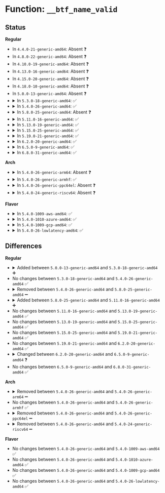 # Function: <code>__btf_name_valid</code>

## Status
<b>Regular</b>
<ul>
<li>
In <code>4.4.0-21-generic-amd64</code>: Absent ❓
</li>
<li>
In <code>4.8.0-22-generic-amd64</code>: Absent ❓
</li>
<li>
In <code>4.10.0-19-generic-amd64</code>: Absent ❓
</li>
<li>
In <code>4.13.0-16-generic-amd64</code>: Absent ❓
</li>
<li>
In <code>4.15.0-20-generic-amd64</code>: Absent ❓
</li>
<li>
In <code>4.18.0-10-generic-amd64</code>: Absent ❓
</li>
<li>
In <code>5.0.0-13-generic-amd64</code>: Absent ❓
</li>
<li>
<details>
<summary>In <code>5.3.0-18-generic-amd64</code>: ✅</summary>

```c
bool __btf_name_valid(const struct btf * btf, u32 offset, bool dot_ok)
```

```json
{
  "name": "__btf_name_valid",
  "collision_type": "Unique Static",
  "inline_type": "No",
  "funcs": [
    {
      "addr": 18446744071580876208,
      "name": "__btf_name_valid",
      "external": false,
      "loc": "kernel/bpf/btf.c:540",
      "file": "kernel/bpf/btf.c",
      "inline": "seen, unknown",
      "caller_inline": [],
      "caller_func": [
        "kernel/bpf/btf.c:btf_check_all_types",
        "kernel/bpf/btf.c:btf_datasec_check_meta",
        "kernel/bpf/btf.c:btf_var_check_meta",
        "kernel/bpf/btf.c:btf_enum_check_meta",
        "kernel/bpf/btf.c:btf_enum_check_meta",
        "kernel/bpf/btf.c:btf_struct_check_meta",
        "kernel/bpf/btf.c:btf_struct_check_meta",
        "kernel/bpf/btf.c:btf_ref_type_check_meta"
      ]
    }
  ],
  "symbols": [
    {
      "addr": 18446744071580876208,
      "name": "__btf_name_valid",
      "section": ".text",
      "bind": "STB_LOCAL",
      "size": 158
    }
  ]
}
```
</details>
</li>
<li>
<details>
<summary>In <code>5.4.0-26-generic-amd64</code>: ✅</summary>

```c
bool __btf_name_valid(const struct btf * btf, u32 offset, bool dot_ok)
```

```json
{
  "name": "__btf_name_valid",
  "collision_type": "Unique Static",
  "inline_type": "No",
  "funcs": [
    {
      "addr": 18446744071580927184,
      "name": "__btf_name_valid",
      "external": false,
      "loc": "kernel/bpf/btf.c:540",
      "file": "kernel/bpf/btf.c",
      "inline": "seen, unknown",
      "caller_inline": [],
      "caller_func": [
        "kernel/bpf/btf.c:btf_check_all_types",
        "kernel/bpf/btf.c:btf_datasec_check_meta",
        "kernel/bpf/btf.c:btf_var_check_meta",
        "kernel/bpf/btf.c:btf_enum_check_meta",
        "kernel/bpf/btf.c:btf_enum_check_meta",
        "kernel/bpf/btf.c:btf_struct_check_meta",
        "kernel/bpf/btf.c:btf_struct_check_meta",
        "kernel/bpf/btf.c:btf_ref_type_check_meta"
      ]
    }
  ],
  "symbols": [
    {
      "addr": 18446744071580927184,
      "name": "__btf_name_valid",
      "section": ".text",
      "bind": "STB_LOCAL",
      "size": 158
    }
  ]
}
```
</details>
</li>
<li>
<details>
<summary>In <code>5.8.0-25-generic-amd64</code>: Absent ❓</summary>

```json
{
  "name": "__btf_name_valid",
  "collision_type": "Unique Static",
  "inline_type": "Selective",
  "funcs": [
    {
      "addr": 18446744071581073680,
      "name": "__btf_name_valid",
      "external": false,
      "loc": "kernel/bpf/btf.c:555",
      "file": "kernel/bpf/btf.c",
      "inline": "not declared, inlined",
      "caller_inline": [],
      "caller_func": [
        "kernel/bpf/btf.c:btf_func_proto_check",
        "kernel/bpf/btf.c:btf_datasec_check_meta",
        "kernel/bpf/btf.c:btf_var_check_meta",
        "kernel/bpf/btf.c:btf_func_check_meta",
        "kernel/bpf/btf.c:btf_enum_check_meta",
        "kernel/bpf/btf.c:btf_enum_check_meta",
        "kernel/bpf/btf.c:btf_struct_check_meta",
        "kernel/bpf/btf.c:btf_struct_check_meta",
        "kernel/bpf/btf.c:btf_fwd_check_meta",
        "kernel/bpf/btf.c:btf_ref_type_check_meta"
      ]
    }
  ],
  "symbols": [
    {
      "addr": 18446744071581073680,
      "name": "__btf_name_valid.isra.0",
      "section": ".text",
      "bind": "STB_LOCAL",
      "size": 152
    }
  ]
}
```
</details>
</li>
<li>
<details>
<summary>In <code>5.11.0-16-generic-amd64</code>: ✅</summary>

```c
bool __btf_name_valid(const struct btf * btf, u32 offset, bool dot_ok)
```

```json
{
  "name": "__btf_name_valid",
  "collision_type": "Unique Static",
  "inline_type": "No",
  "funcs": [
    {
      "addr": 18446744071581087120,
      "name": "__btf_name_valid",
      "external": false,
      "loc": "kernel/bpf/btf.c:657",
      "file": "kernel/bpf/btf.c",
      "inline": "seen, unknown",
      "caller_inline": [],
      "caller_func": [
        "kernel/bpf/btf.c:btf_func_proto_check",
        "kernel/bpf/btf.c:btf_datasec_check_meta",
        "kernel/bpf/btf.c:btf_var_check_meta",
        "kernel/bpf/btf.c:btf_func_check_meta",
        "kernel/bpf/btf.c:btf_enum_check_meta",
        "kernel/bpf/btf.c:btf_enum_check_meta",
        "kernel/bpf/btf.c:btf_struct_check_meta",
        "kernel/bpf/btf.c:btf_struct_check_meta",
        "kernel/bpf/btf.c:btf_fwd_check_meta",
        "kernel/bpf/btf.c:btf_ref_type_check_meta"
      ]
    }
  ],
  "symbols": [
    {
      "addr": 18446744071581087120,
      "name": "__btf_name_valid",
      "section": ".text",
      "bind": "STB_LOCAL",
      "size": 182
    }
  ]
}
```
</details>
</li>
<li>
<details>
<summary>In <code>5.13.0-19-generic-amd64</code>: ✅</summary>

```c
bool __btf_name_valid(const struct btf * btf, u32 offset, bool dot_ok)
```

```json
{
  "name": "__btf_name_valid",
  "collision_type": "Unique Static",
  "inline_type": "No",
  "funcs": [
    {
      "addr": 18446744071581106224,
      "name": "__btf_name_valid",
      "external": false,
      "loc": "kernel/bpf/btf.c:659",
      "file": "kernel/bpf/btf.c",
      "inline": "seen, unknown",
      "caller_inline": [],
      "caller_func": [
        "kernel/bpf/btf.c:btf_func_proto_check",
        "kernel/bpf/btf.c:btf_datasec_check_meta",
        "kernel/bpf/btf.c:btf_var_check_meta",
        "kernel/bpf/btf.c:btf_func_check_meta",
        "kernel/bpf/btf.c:btf_enum_check_meta",
        "kernel/bpf/btf.c:btf_enum_check_meta",
        "kernel/bpf/btf.c:btf_struct_check_meta",
        "kernel/bpf/btf.c:btf_struct_check_meta",
        "kernel/bpf/btf.c:btf_fwd_check_meta",
        "kernel/bpf/btf.c:btf_ref_type_check_meta"
      ]
    }
  ],
  "symbols": [
    {
      "addr": 18446744071581106224,
      "name": "__btf_name_valid",
      "section": ".text",
      "bind": "STB_LOCAL",
      "size": 182
    }
  ]
}
```
</details>
</li>
<li>
<details>
<summary>In <code>5.15.0-25-generic-amd64</code>: ✅</summary>

```c
bool __btf_name_valid(const struct btf * btf, u32 offset, bool dot_ok)
```

```json
{
  "name": "__btf_name_valid",
  "collision_type": "Unique Static",
  "inline_type": "No",
  "funcs": [
    {
      "addr": 18446744071581336320,
      "name": "__btf_name_valid",
      "external": false,
      "loc": "kernel/bpf/btf.c:659",
      "file": "kernel/bpf/btf.c",
      "inline": "seen, unknown",
      "caller_inline": [],
      "caller_func": [
        "kernel/bpf/btf.c:btf_func_proto_check",
        "kernel/bpf/btf.c:btf_datasec_check_meta",
        "kernel/bpf/btf.c:btf_var_check_meta",
        "kernel/bpf/btf.c:btf_func_check_meta",
        "kernel/bpf/btf.c:btf_enum_check_meta",
        "kernel/bpf/btf.c:btf_enum_check_meta",
        "kernel/bpf/btf.c:btf_struct_check_meta",
        "kernel/bpf/btf.c:btf_struct_check_meta",
        "kernel/bpf/btf.c:btf_fwd_check_meta",
        "kernel/bpf/btf.c:btf_ref_type_check_meta"
      ]
    }
  ],
  "symbols": [
    {
      "addr": 18446744071581336320,
      "name": "__btf_name_valid",
      "section": ".text",
      "bind": "STB_LOCAL",
      "size": 182
    }
  ]
}
```
</details>
</li>
<li>
<details>
<summary>In <code>5.19.0-21-generic-amd64</code>: ✅</summary>

```c
bool __btf_name_valid(const struct btf * btf, u32 offset, bool dot_ok)
```

```json
{
  "name": "__btf_name_valid",
  "collision_type": "Unique Static",
  "inline_type": "No",
  "funcs": [
    {
      "addr": 18446744071581643232,
      "name": "__btf_name_valid",
      "external": false,
      "loc": "kernel/bpf/btf.c:754",
      "file": "kernel/bpf/btf.c",
      "inline": "seen, unknown",
      "caller_inline": [],
      "caller_func": [
        "kernel/bpf/btf.c:btf_func_proto_check",
        "kernel/bpf/btf.c:btf_datasec_check_meta",
        "kernel/bpf/btf.c:btf_var_check_meta",
        "kernel/bpf/btf.c:btf_func_check_meta",
        "kernel/bpf/btf.c:btf_enum_check_meta",
        "kernel/bpf/btf.c:btf_enum_check_meta",
        "kernel/bpf/btf.c:btf_struct_check_meta",
        "kernel/bpf/btf.c:btf_struct_check_meta",
        "kernel/bpf/btf.c:btf_fwd_check_meta",
        "kernel/bpf/btf.c:btf_ref_type_check_meta"
      ]
    }
  ],
  "symbols": [
    {
      "addr": 18446744071581643232,
      "name": "__btf_name_valid",
      "section": ".text",
      "bind": "STB_LOCAL",
      "size": 215
    }
  ]
}
```
</details>
</li>
<li>
<details>
<summary>In <code>6.2.0-20-generic-amd64</code>: ✅</summary>

```c
bool __btf_name_valid(const struct btf * btf, u32 offset, bool dot_ok)
```

```json
{
  "name": "__btf_name_valid",
  "collision_type": "Unique Static",
  "inline_type": "No",
  "funcs": [
    {
      "addr": 18446744071582034752,
      "name": "__btf_name_valid",
      "external": false,
      "loc": "kernel/bpf/btf.c:755",
      "file": "kernel/bpf/btf.c",
      "inline": "seen, unknown",
      "caller_inline": [],
      "caller_func": [
        "kernel/bpf/btf.c:btf_func_proto_check",
        "kernel/bpf/btf.c:btf_datasec_check_meta",
        "kernel/bpf/btf.c:btf_var_check_meta",
        "kernel/bpf/btf.c:btf_func_check_meta",
        "kernel/bpf/btf.c:btf_enum64_check_meta",
        "kernel/bpf/btf.c:btf_enum64_check_meta",
        "kernel/bpf/btf.c:btf_enum_check_meta",
        "kernel/bpf/btf.c:btf_enum_check_meta",
        "kernel/bpf/btf.c:btf_struct_check_meta",
        "kernel/bpf/btf.c:btf_struct_check_meta",
        "kernel/bpf/btf.c:btf_fwd_check_meta",
        "kernel/bpf/btf.c:btf_ref_type_check_meta"
      ]
    }
  ],
  "symbols": [
    {
      "addr": 18446744071582034752,
      "name": "__btf_name_valid",
      "section": ".text",
      "bind": "STB_LOCAL",
      "size": 215
    }
  ]
}
```
</details>
</li>
<li>
<details>
<summary>In <code>6.5.0-9-generic-amd64</code>: ✅</summary>

```c
bool __btf_name_valid(const struct btf * btf, u32 offset)
```

```json
{
  "name": "__btf_name_valid",
  "collision_type": "Unique Static",
  "inline_type": "No",
  "funcs": [
    {
      "addr": 18446744071582229664,
      "name": "__btf_name_valid",
      "external": false,
      "loc": "kernel/bpf/btf.c:777",
      "file": "kernel/bpf/btf.c",
      "inline": "seen, unknown",
      "caller_inline": [],
      "caller_func": [
        "kernel/bpf/btf.c:btf_func_proto_check",
        "kernel/bpf/btf.c:btf_datasec_check_meta",
        "kernel/bpf/btf.c:btf_var_check_meta",
        "kernel/bpf/btf.c:btf_func_check_meta",
        "kernel/bpf/btf.c:btf_enum64_check_meta",
        "kernel/bpf/btf.c:btf_enum64_check_meta",
        "kernel/bpf/btf.c:btf_enum_check_meta",
        "kernel/bpf/btf.c:btf_enum_check_meta",
        "kernel/bpf/btf.c:btf_struct_check_meta",
        "kernel/bpf/btf.c:btf_struct_check_meta",
        "kernel/bpf/btf.c:btf_fwd_check_meta",
        "kernel/bpf/btf.c:btf_ref_type_check_meta"
      ]
    }
  ],
  "symbols": [
    {
      "addr": 18446744071582229664,
      "name": "__btf_name_valid",
      "section": ".text",
      "bind": "STB_LOCAL",
      "size": 193
    }
  ]
}
```
</details>
</li>
<li>
<details>
<summary>In <code>6.8.0-31-generic-amd64</code>: ✅</summary>

```c
bool __btf_name_valid(const struct btf * btf, u32 offset)
```

```json
{
  "name": "__btf_name_valid",
  "collision_type": "Unique Static",
  "inline_type": "No",
  "funcs": [
    {
      "addr": 18446744071582385616,
      "name": "__btf_name_valid",
      "external": false,
      "loc": "kernel/bpf/btf.c:778",
      "file": "kernel/bpf/btf.c",
      "inline": "seen, unknown",
      "caller_inline": [],
      "caller_func": [
        "kernel/bpf/btf.c:btf_func_proto_check",
        "kernel/bpf/btf.c:btf_datasec_check_meta",
        "kernel/bpf/btf.c:btf_var_check_meta",
        "kernel/bpf/btf.c:btf_func_check_meta",
        "kernel/bpf/btf.c:btf_enum64_check_meta",
        "kernel/bpf/btf.c:btf_enum64_check_meta",
        "kernel/bpf/btf.c:btf_enum_check_meta",
        "kernel/bpf/btf.c:btf_enum_check_meta",
        "kernel/bpf/btf.c:btf_struct_check_meta",
        "kernel/bpf/btf.c:btf_struct_check_meta",
        "kernel/bpf/btf.c:btf_fwd_check_meta",
        "kernel/bpf/btf.c:btf_ref_type_check_meta"
      ]
    }
  ],
  "symbols": [
    {
      "addr": 18446744071582385616,
      "name": "__btf_name_valid",
      "section": ".text",
      "bind": "STB_LOCAL",
      "size": 193
    }
  ]
}
```
</details>
</li>
</ul>
<b>Arch</b>
<ul>
<li>
<details>
<summary>In <code>5.4.0-26-generic-arm64</code>: Absent ❓</summary>

```json
{
  "name": "__btf_name_valid",
  "collision_type": "Unique Static",
  "inline_type": "Selective",
  "funcs": [
    {
      "addr": 18446603336492264192,
      "name": "__btf_name_valid",
      "external": false,
      "loc": "kernel/bpf/btf.c:540",
      "file": "kernel/bpf/btf.c",
      "inline": "not declared, inlined",
      "caller_inline": [],
      "caller_func": [
        "kernel/bpf/btf.c:btf_check_all_types",
        "kernel/bpf/btf.c:btf_datasec_check_meta",
        "kernel/bpf/btf.c:btf_var_check_meta",
        "kernel/bpf/btf.c:btf_enum_check_meta",
        "kernel/bpf/btf.c:btf_enum_check_meta",
        "kernel/bpf/btf.c:btf_struct_check_meta",
        "kernel/bpf/btf.c:btf_struct_check_meta",
        "kernel/bpf/btf.c:btf_ref_type_check_meta"
      ]
    }
  ],
  "symbols": [
    {
      "addr": 18446603336492264192,
      "name": "__btf_name_valid.isra.0",
      "section": ".text",
      "bind": "STB_LOCAL",
      "size": 244
    }
  ]
}
```
</details>
</li>
<li>
<details>
<summary>In <code>5.4.0-26-generic-armhf</code>: ✅</summary>

```c
bool __btf_name_valid(const struct btf * btf, u32 offset, bool dot_ok)
```

```json
{
  "name": "__btf_name_valid",
  "collision_type": "Unique Static",
  "inline_type": "No",
  "funcs": [
    {
      "addr": 3226154444,
      "name": "__btf_name_valid",
      "external": false,
      "loc": "kernel/bpf/btf.c:540",
      "file": "kernel/bpf/btf.c",
      "inline": "seen, unknown",
      "caller_inline": [],
      "caller_func": [
        "kernel/bpf/btf.c:btf_check_all_types",
        "kernel/bpf/btf.c:btf_datasec_check_meta",
        "kernel/bpf/btf.c:btf_var_check_meta",
        "kernel/bpf/btf.c:btf_enum_check_meta",
        "kernel/bpf/btf.c:btf_enum_check_meta",
        "kernel/bpf/btf.c:btf_struct_check_meta",
        "kernel/bpf/btf.c:btf_struct_check_meta",
        "kernel/bpf/btf.c:btf_ref_type_check_meta"
      ]
    }
  ],
  "symbols": [
    {
      "addr": 3226154444,
      "name": "__btf_name_valid",
      "section": ".text",
      "bind": "STB_LOCAL",
      "size": 228
    }
  ]
}
```
</details>
</li>
<li>
<details>
<summary>In <code>5.4.0-26-generic-ppc64el</code>: Absent ❓</summary>

```json
{
  "name": "__btf_name_valid",
  "collision_type": "Unique Static",
  "inline_type": "Selective",
  "funcs": [
    {
      "addr": 13835058055285494352,
      "name": "__btf_name_valid",
      "external": false,
      "loc": "kernel/bpf/btf.c:540",
      "file": "kernel/bpf/btf.c",
      "inline": "not declared, inlined",
      "caller_inline": [],
      "caller_func": [
        "kernel/bpf/btf.c:btf_check_all_types",
        "kernel/bpf/btf.c:btf_datasec_check_meta",
        "kernel/bpf/btf.c:btf_var_check_meta",
        "kernel/bpf/btf.c:btf_enum_check_meta",
        "kernel/bpf/btf.c:btf_enum_check_meta",
        "kernel/bpf/btf.c:btf_struct_check_meta",
        "kernel/bpf/btf.c:btf_struct_check_meta",
        "kernel/bpf/btf.c:btf_ref_type_check_meta"
      ]
    }
  ],
  "symbols": [
    {
      "addr": 13835058055285494352,
      "name": "__btf_name_valid.isra.0",
      "section": ".text",
      "bind": "STB_LOCAL",
      "size": 232
    }
  ]
}
```
</details>
</li>
<li>
<details>
<summary>In <code>5.4.0-24-generic-riscv64</code>: Absent ❓</summary>

```json
{
  "name": "__btf_name_valid",
  "collision_type": "Unique Static",
  "inline_type": "Selective",
  "funcs": [
    {
      "addr": 18446743936272403350,
      "name": "__btf_name_valid",
      "external": false,
      "loc": "kernel/bpf/btf.c:540",
      "file": "kernel/bpf/btf.c",
      "inline": "not declared, inlined",
      "caller_inline": [],
      "caller_func": [
        "kernel/bpf/btf.c:btf_check_all_types",
        "kernel/bpf/btf.c:btf_datasec_check_meta",
        "kernel/bpf/btf.c:btf_var_check_meta",
        "kernel/bpf/btf.c:btf_enum_check_meta",
        "kernel/bpf/btf.c:btf_enum_check_meta",
        "kernel/bpf/btf.c:btf_struct_check_meta",
        "kernel/bpf/btf.c:btf_struct_check_meta",
        "kernel/bpf/btf.c:btf_ref_type_check_meta"
      ]
    }
  ],
  "symbols": [
    {
      "addr": 18446743936272403350,
      "name": "__btf_name_valid.isra.0",
      "section": ".text",
      "bind": "STB_LOCAL",
      "size": 180
    }
  ]
}
```
</details>
</li>
</ul>
<b>Flavor</b>
<ul>
<li>
<details>
<summary>In <code>5.4.0-1009-aws-amd64</code>: ✅</summary>

```c
bool __btf_name_valid(const struct btf * btf, u32 offset, bool dot_ok)
```

```json
{
  "name": "__btf_name_valid",
  "collision_type": "Unique Static",
  "inline_type": "No",
  "funcs": [
    {
      "addr": 18446744071580895984,
      "name": "__btf_name_valid",
      "external": false,
      "loc": "kernel/bpf/btf.c:540",
      "file": "kernel/bpf/btf.c",
      "inline": "seen, unknown",
      "caller_inline": [],
      "caller_func": [
        "kernel/bpf/btf.c:btf_check_all_types",
        "kernel/bpf/btf.c:btf_datasec_check_meta",
        "kernel/bpf/btf.c:btf_var_check_meta",
        "kernel/bpf/btf.c:btf_enum_check_meta",
        "kernel/bpf/btf.c:btf_enum_check_meta",
        "kernel/bpf/btf.c:btf_struct_check_meta",
        "kernel/bpf/btf.c:btf_struct_check_meta",
        "kernel/bpf/btf.c:btf_ref_type_check_meta"
      ]
    }
  ],
  "symbols": [
    {
      "addr": 18446744071580895984,
      "name": "__btf_name_valid",
      "section": ".text",
      "bind": "STB_LOCAL",
      "size": 158
    }
  ]
}
```
</details>
</li>
<li>
<details>
<summary>In <code>5.4.0-1010-azure-amd64</code>: ✅</summary>

```c
bool __btf_name_valid(const struct btf * btf, u32 offset, bool dot_ok)
```

```json
{
  "name": "__btf_name_valid",
  "collision_type": "Unique Static",
  "inline_type": "No",
  "funcs": [
    {
      "addr": 18446744071580842048,
      "name": "__btf_name_valid",
      "external": false,
      "loc": "kernel/bpf/btf.c:540",
      "file": "kernel/bpf/btf.c",
      "inline": "seen, unknown",
      "caller_inline": [],
      "caller_func": [
        "kernel/bpf/btf.c:btf_check_all_types",
        "kernel/bpf/btf.c:btf_datasec_check_meta",
        "kernel/bpf/btf.c:btf_var_check_meta",
        "kernel/bpf/btf.c:btf_enum_check_meta",
        "kernel/bpf/btf.c:btf_enum_check_meta",
        "kernel/bpf/btf.c:btf_struct_check_meta",
        "kernel/bpf/btf.c:btf_struct_check_meta",
        "kernel/bpf/btf.c:btf_ref_type_check_meta"
      ]
    }
  ],
  "symbols": [
    {
      "addr": 18446744071580842048,
      "name": "__btf_name_valid",
      "section": ".text",
      "bind": "STB_LOCAL",
      "size": 158
    }
  ]
}
```
</details>
</li>
<li>
<details>
<summary>In <code>5.4.0-1009-gcp-amd64</code>: ✅</summary>

```c
bool __btf_name_valid(const struct btf * btf, u32 offset, bool dot_ok)
```

```json
{
  "name": "__btf_name_valid",
  "collision_type": "Unique Static",
  "inline_type": "No",
  "funcs": [
    {
      "addr": 18446744071580887232,
      "name": "__btf_name_valid",
      "external": false,
      "loc": "kernel/bpf/btf.c:540",
      "file": "kernel/bpf/btf.c",
      "inline": "seen, unknown",
      "caller_inline": [],
      "caller_func": [
        "kernel/bpf/btf.c:btf_check_all_types",
        "kernel/bpf/btf.c:btf_datasec_check_meta",
        "kernel/bpf/btf.c:btf_var_check_meta",
        "kernel/bpf/btf.c:btf_enum_check_meta",
        "kernel/bpf/btf.c:btf_enum_check_meta",
        "kernel/bpf/btf.c:btf_struct_check_meta",
        "kernel/bpf/btf.c:btf_struct_check_meta",
        "kernel/bpf/btf.c:btf_ref_type_check_meta"
      ]
    }
  ],
  "symbols": [
    {
      "addr": 18446744071580887232,
      "name": "__btf_name_valid",
      "section": ".text",
      "bind": "STB_LOCAL",
      "size": 158
    }
  ]
}
```
</details>
</li>
<li>
<details>
<summary>In <code>5.4.0-26-lowlatency-amd64</code>: ✅</summary>

```c
bool __btf_name_valid(const struct btf * btf, u32 offset, bool dot_ok)
```

```json
{
  "name": "__btf_name_valid",
  "collision_type": "Unique Static",
  "inline_type": "No",
  "funcs": [
    {
      "addr": 18446744071580945872,
      "name": "__btf_name_valid",
      "external": false,
      "loc": "kernel/bpf/btf.c:540",
      "file": "kernel/bpf/btf.c",
      "inline": "seen, unknown",
      "caller_inline": [],
      "caller_func": [
        "kernel/bpf/btf.c:btf_check_all_types",
        "kernel/bpf/btf.c:btf_datasec_check_meta",
        "kernel/bpf/btf.c:btf_var_check_meta",
        "kernel/bpf/btf.c:btf_enum_check_meta",
        "kernel/bpf/btf.c:btf_enum_check_meta",
        "kernel/bpf/btf.c:btf_struct_check_meta",
        "kernel/bpf/btf.c:btf_struct_check_meta",
        "kernel/bpf/btf.c:btf_ref_type_check_meta"
      ]
    }
  ],
  "symbols": [
    {
      "addr": 18446744071580945872,
      "name": "__btf_name_valid",
      "section": ".text",
      "bind": "STB_LOCAL",
      "size": 158
    }
  ]
}
```
</details>
</li>
</ul>

## Differences
<b>Regular</b>
<ul>
<li>
<details>
<summary>Added between <code>5.0.0-13-generic-amd64</code> and <code>5.3.0-18-generic-amd64</code> ➕</summary>

```c
bool __btf_name_valid(const struct btf * btf, u32 offset, bool dot_ok)
```
</details>
</li>
<li>
No changes between <code>5.3.0-18-generic-amd64</code> and <code>5.4.0-26-generic-amd64</code> ✅
</li>
<li>
<details>
<summary>Removed between <code>5.4.0-26-generic-amd64</code> and <code>5.8.0-25-generic-amd64</code> ➖</summary>

```c
bool __btf_name_valid(const struct btf * btf, u32 offset, bool dot_ok)
```
</details>
</li>
<li>
<details>
<summary>Added between <code>5.8.0-25-generic-amd64</code> and <code>5.11.0-16-generic-amd64</code> ➕</summary>

```c
bool __btf_name_valid(const struct btf * btf, u32 offset, bool dot_ok)
```
</details>
</li>
<li>
No changes between <code>5.11.0-16-generic-amd64</code> and <code>5.13.0-19-generic-amd64</code> ✅
</li>
<li>
No changes between <code>5.13.0-19-generic-amd64</code> and <code>5.15.0-25-generic-amd64</code> ✅
</li>
<li>
No changes between <code>5.15.0-25-generic-amd64</code> and <code>5.19.0-21-generic-amd64</code> ✅
</li>
<li>
No changes between <code>5.19.0-21-generic-amd64</code> and <code>6.2.0-20-generic-amd64</code> ✅
</li>
<li>
<details>
<summary>Changed between <code>6.2.0-20-generic-amd64</code> and <code>6.5.0-9-generic-amd64</code> ❓</summary>
<ul>
<li>
<b>Param removed. </b>
<code>bool dot_ok</code>
</li>
</ul>
</details>
</li>
<li>
No changes between <code>6.5.0-9-generic-amd64</code> and <code>6.8.0-31-generic-amd64</code> ✅
</li>
</ul>
<b>Arch</b>
<ul>
<li>
<details>
<summary>Removed between <code>5.4.0-26-generic-amd64</code> and <code>5.4.0-26-generic-arm64</code> ➖</summary>

```c
bool __btf_name_valid(const struct btf * btf, u32 offset, bool dot_ok)
```
</details>
</li>
<li>
No changes between <code>5.4.0-26-generic-amd64</code> and <code>5.4.0-26-generic-armhf</code> ✅
</li>
<li>
<details>
<summary>Removed between <code>5.4.0-26-generic-amd64</code> and <code>5.4.0-26-generic-ppc64el</code> ➖</summary>

```c
bool __btf_name_valid(const struct btf * btf, u32 offset, bool dot_ok)
```
</details>
</li>
<li>
<details>
<summary>Removed between <code>5.4.0-26-generic-amd64</code> and <code>5.4.0-24-generic-riscv64</code> ➖</summary>

```c
bool __btf_name_valid(const struct btf * btf, u32 offset, bool dot_ok)
```
</details>
</li>
</ul>
<b>Flavor</b>
<ul>
<li>
No changes between <code>5.4.0-26-generic-amd64</code> and <code>5.4.0-1009-aws-amd64</code> ✅
</li>
<li>
No changes between <code>5.4.0-26-generic-amd64</code> and <code>5.4.0-1010-azure-amd64</code> ✅
</li>
<li>
No changes between <code>5.4.0-26-generic-amd64</code> and <code>5.4.0-1009-gcp-amd64</code> ✅
</li>
<li>
No changes between <code>5.4.0-26-generic-amd64</code> and <code>5.4.0-26-lowlatency-amd64</code> ✅
</li>
</ul>
